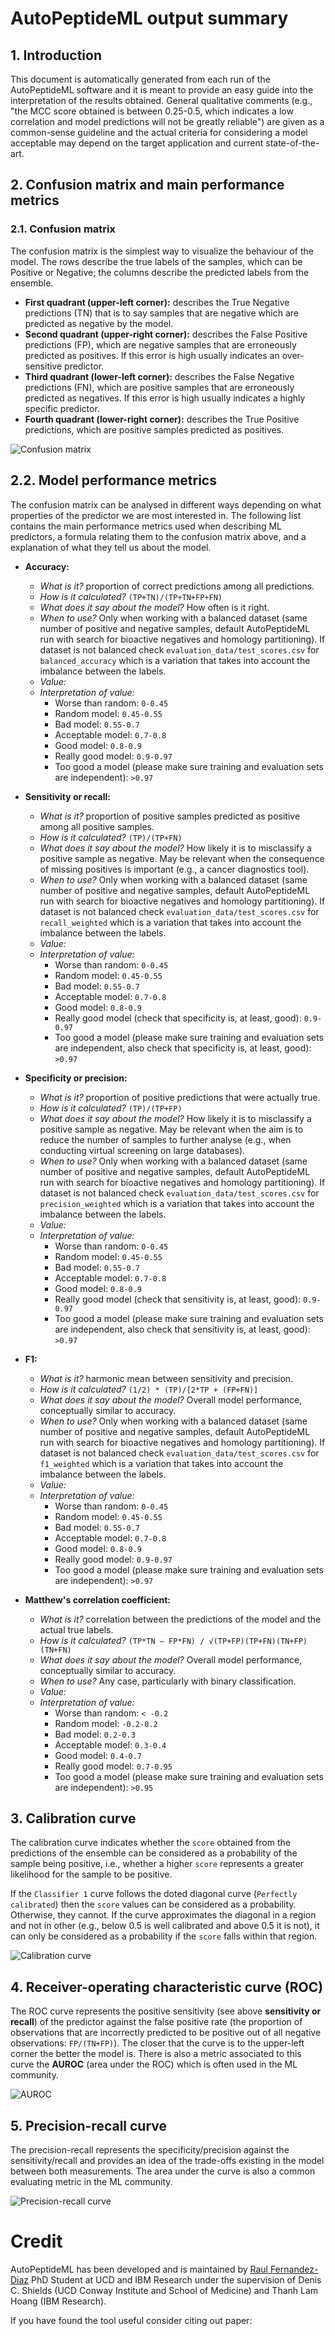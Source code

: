 # AutoPeptideML output summary

## 1. Introduction

This document is automatically generated from each run of the AutoPeptideML software and it is meant to provide an easy guide into the interpretation of the results obtained. General qualitative comments (e.g., "the MCC score obtained is between 0.25-0.5, which indicates a low correlation and model predictions will not be greatly reliable") are given as a common-sense guideline and the actual criteria for considering a model acceptable may depend on the target application and current state-of-the-art.

## 2. Confusion matrix and main performance metrics

### 2.1. Confusion matrix

The confusion matrix is the simplest way to visualize the behaviour of the model. The rows describe the true labels of the samples, which can be Positive or Negative; the columns describe the predicted labels from the ensemble.


- **First quadrant (upper-left corner):** describes the True Negative predictions (TN) that is to say samples that are negative which are predicted as negative by the model.
- **Second quadrant (upper-right corner):** describes the False Positive predictions (FP), which are negative samples that are erroneously predicted as positives. If this error is high usually indicates an over-sensitive predictor.
- **Third quadrant (lower-left corner):** describes the False Negative predictions (FN), which are positive samples that are erroneously predicted as negatives. If this error is high usually indicates a highly specific predictor.
- **Fourth quadrant (lower-right corner):** describes the True Positive predictions, which are positive samples predicted as positives.

![Confusion matrix](./figures/confusion_matrix.png)

## 2.2. Model performance metrics

The confusion matrix can be analysed in different ways depending on what properties of the predictor we are most interested in. The following list contains the main performance metrics used when describing ML predictors, a formula relating them to the confusion matrix above, and a explanation of what they tell us about the model. 

- **Accuracy:**
    - *What is it?* proportion of correct predictions among all predictions.
    - *How is it calculated?* `(TP+TN)/(TP+TN+FP+FN)`
    - *What does it say about the model?* How often is it right.
    - *When to use?* Only when working with a balanced dataset (same number of positive and negative samples, default AutoPeptideML run with search for bioactive negatives and homology partitioning). If dataset is not balanced check `evaluation_data/test_scores.csv` for `balanced_accuracy` which is a variation that takes into account the imbalance between the labels.
    - *Value:*
    - *Interpretation of value:*
        - Worse than random: `0-0.45` 
        - Random model: `0.45-0.55`
        - Bad model: `0.55-0.7`
        - Acceptable model: `0.7-0.8`
        - Good model: `0.8-0.9`
        - Really good model: `0.9-0.97`
        - Too good a model (please make sure training and evaluation sets are independent): `>0.97`

- **Sensitivity or recall:**
    - *What is it?* proportion of positive samples predicted as positive among all positive samples.
    - *How is it calculated?* `(TP)/(TP+FN)`
    - *What does it say about the model?* How likely it is to misclassify a positive sample as negative. May be relevant when the consequence of missing positives is important (e.g., a cancer diagnostics tool).
    - *When to use?* Only when working with a balanced dataset (same number of positive and negative samples, default AutoPeptideML run with search for bioactive negatives and homology partitioning). If dataset is not balanced check `evaluation_data/test_scores.csv` for `recall_weighted` which is a variation that takes into account the imbalance between the labels.
    - *Value:*
    - *Interpretation of value:*
        - Worse than random: `0-0.45` 
        - Random model: `0.45-0.55`
        - Bad model: `0.55-0.7`
        - Acceptable model: `0.7-0.8`
        - Good model: `0.8-0.9`
        - Really good model (check that specificity is, at least, good): `0.9-0.97`
        - Too good a model (please make sure training and evaluation sets are independent, also check that specificity is, at least, good): `>0.97`

- **Specificity or precision:**
    - *What is it?* proportion of positive predictions that were actually true.
    - *How is it calculated?* `(TP)/(TP+FP)`
    - *What does it say about the model?* How likely it is to misclassify a positive sample as negative. May be relevant when the aim is to reduce the number of samples to further analyse (e.g., when conducting virtual screening on large databases).
    - *When to use?* Only when working with a balanced dataset (same number of positive and negative samples, default AutoPeptideML run with search for bioactive negatives and homology partitioning). If dataset is not balanced check `evaluation_data/test_scores.csv` for `precision_weighted` which is a variation that takes into account the imbalance between the labels.
    - *Value:*
    - *Interpretation of value:*
        - Worse than random: `0-0.45` 
        - Random model: `0.45-0.55`
        - Bad model: `0.55-0.7`
        - Acceptable model: `0.7-0.8`
        - Good model: `0.8-0.9`
        - Really good model (check that sensitivity is, at least, good): `0.9-0.97`
        - Too good a model (please make sure training and evaluation sets are independent, also check that sensitivity is, at least, good): `>0.97`

- **F1:**
    - *What is it?* harmonic mean between sensitivity and precision.
    - *How is it calculated?* `(1/2) * (TP)/[2*TP + (FP+FN)]`
    - *What does it say about the model?* Overall model performance, conceptually similar to accuracy.
    - *When to use?* Only when working with a balanced dataset (same number of positive and negative samples, default AutoPeptideML run with search for bioactive negatives and homology partitioning). If dataset is not balanced check `evaluation_data/test_scores.csv` for `f1_weighted` which is a variation that takes into account the imbalance between the labels.
    - *Value:*
    - *Interpretation of value:*
        - Worse than random: `0-0.45` 
        - Random model: `0.45-0.55`
        - Bad model: `0.55-0.7`
        - Acceptable model: `0.7-0.8`
        - Good model: `0.8-0.9`
        - Really good model: `0.9-0.97`
        - Too good a model (please make sure training and evaluation sets are independent): `>0.97`

- **Matthew's correlation coefficient:**
    - *What is it?* correlation between the predictions of the model and the actual true labels.
    - *How is it calculated?* `(TP*TN – FP*FN) / √(TP+FP)(TP+FN)(TN+FP)(TN+FN)`
    - *What does it say about the model?* Overall model performance, conceptually similar to accuracy.
    - *When to use?* Any case, particularly with binary classification.
    - *Value:*
    - *Interpretation of value:*
        - Worse than random: `< -0.2` 
        - Random model: `-0.2-0.2`
        - Bad model: `0.2-0.3`
        - Acceptable model: `0.3-0.4`
        - Good model: `0.4-0.7`
        - Really good model: `0.7-0.95`
        - Too good a model (please make sure training and evaluation sets are independent): `>0.95`

## 3. Calibration curve

The calibration curve indicates whether the `score` obtained from the predictions of the ensemble can be considered as a probability of the sample being positive, i.e., whether a higher `score` represents a greater likelihood for the sample to be positive. 

If the `Classifier 1` curve follows the doted diagonal curve (`Perfectly calibrated`) then the `score` values can be considered as a probability. Otherwise, they cannot. If the curve approximates the diagonal in a region and not in other (e.g., below 0.5 is well calibrated and above 0.5 it is not), it can only be considered as a probability if the `score` falls within that region.

![Calibration curve](./figures/calibration_curve.png)

## 4. Receiver-operating characteristic curve (ROC)

The ROC curve represents the positive sensitivity (see above **sensitivity or recall**) of the predictor against the false positive rate (the proportion of observations that are incorrectly predicted to be positive out of all negative observations: `FP/(TN+FP)`). The closer that the curve is to the upper-left corner the better the model is. There is also a metric associated to this curve the **AUROC** (area under the ROC) which is often used in the ML community.

![AUROC](./figures/roc_curve.png)

## 5. Precision-recall curve

The precision-recall represents the specificity/precision against the sensitivity/recall and provides an idea of the trade-offs existing in the model between both measurements. The area under the curve is also a common evaluating metric in the ML community.

![Precision-recall curve](./figures/precision_recall_curve.png)

# Credit

AutoPeptideML has been developed and is maintained by [Raul Fernandez-Diaz](https://www.linkedin.com/in/raul-fernandez-diaz-939440203/) PhD Student at UCD and IBM Research under the supervision of Denis C. Shields (UCD Conway Institute and School of Medicine) and Thanh Lam Hoang (IBM Research).

If you have found the tool useful consider citing out paper: 
